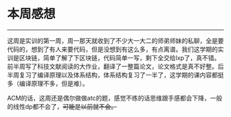 # 本周感想

---

这周是实训的第一周，周一那天就收到了不少大一大二的师弟师妹的私聊，全是要代码的，想到了有人来要代码，但是没想到有这么多，有点离谱。我们这学期的实训是区块链，简单了解了下区块链，代码简单一写，剩下全交给lxp了，真不错。前半周写了科技文献阅读的大作业，翻译了一整篇论文，论文格式是真不好整。后半周复习了编译原理以及体系结构，体系结构复习了一半了，这学期的课内容都挺多（编译原理不多，但是难）。

ACM的话，这周还是偶尔做做atc的题，感觉不练的话思维跟手感都会下降，一般的线性dp都不会了，~~可能是以前就不会。~~
